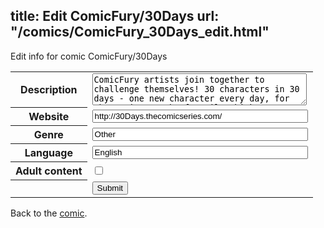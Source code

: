 title: Edit ComicFury/30Days
url: "/comics/ComicFury_30Days_edit.html"
---
Edit info for comic ComicFury/30Days

<form name="comic" action="http://gaepostmail.appspot.com/comic/" method="post">
<table class="comicinfo">
<tr>
<th>Description</th><td><textarea name="description" cols="40" rows="3">ComicFury artists join together to challenge themselves! 30 characters in 30 days - one new character every day, for the entire month of April. Think you're up for the challenge? Join now!</textarea></td>
</tr>
<tr>
<th>Website</th><td><input type="text" name="url" value="http://30Days.thecomicseries.com/" size="40"/></td>
</tr>
<tr>
<th>Genre</th><td><input type="text" name="genre" value="Other" size="40"/></td>
</tr>
<tr>
<th>Language</th><td><input type="text" name="language" value="English" size="40"/></td>
</tr>
<tr>
<th>Adult content</th><td><input type="checkbox" name="adult" value="adult" /></td>
</tr>
<tr>
<th></th><td>
<input type="hidden" name="comic" value="ComicFury_30Days" />
<input type="submit" name="submit" value="Submit" />
</td>
</tr>
</table>
</form>

Back to the [comic](ComicFury_30Days.html).
